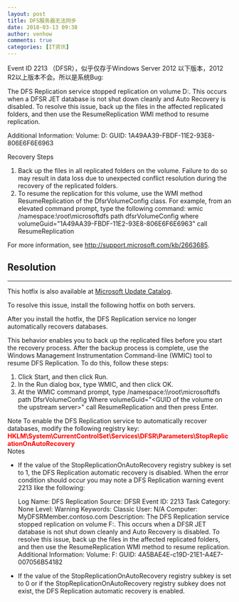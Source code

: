 ```yaml
---
layout: post
title: DFS服务器无法同步
date: 2018-03-13 09:38
author: venhow
comments: true
categories: [IT资讯]
---
```

Event ID 2213 （DFSR），似乎仅存于Windows Server 2012 以下版本，2012 R2以上版本不会。所以是系统Bug:

The DFS Replication service stopped replication on volume D:. This occurs when a DFSR JET database is not shut down cleanly and Auto Recovery is disabled. To resolve this issue, back up the files in the affected replicated folders, and then use the ResumeReplication WMI method to resume replication.

Additional Information:
Volume: D:
GUID: 1A49AA39-FBDF-11E2-93E8-806E6F6E6963

Recovery Steps
1. Back up the files in all replicated folders on the volume. Failure to do so may result in data loss due to unexpected conflict resolution during the recovery of the replicated folders.
2. To resume the replication for this volume, use the WMI method ResumeReplication of the DfsrVolumeConfig class. For example, from an elevated command prompt, type the following command:
wmic /namespace:&#092;root\microsoftdfs path dfsrVolumeConfig where volumeGuid="1A49AA39-FBDF-11E2-93E8-806E6F6E6963" call ResumeReplication

For more information, see http://support.microsoft.com/kb/2663685.

<div class="ng-scope" role="presentation"><article class="ng-scope" role="article">
<div class="ng-scope">
<div class="article-container">
<div>
<div class="ng-scope ng-isolate-scope">
<div>
<div class="main-content-container">
<div class="content-article">
<div class="ng-isolate-scope">
<div class="ng-scope">
<div class="ng-isolate-scope"><section class="section ng-scope">
<div class="ng-scope">
<h2 class="c-heading-4 f-lean bold ng-binding x-hidden-focus">Resolution</h2>

<hr class="c-divider f-pad-bottom-6x f-pad-top-3x" />

<!-- ngIf: contentSection.subtitle --></div>
<!-- end ngIf: contentSection.title --> <!-- ngIf: contentSection.content &amp;&amp; contentSection.content.length &gt; 0 -->
<div class="section-body ng-scope"><!-- ngRepeat: content in contentSection.content track by $index -->
<div class="ng-scope">
<div class="ng-isolate-scope">
<div class="ng-scope">This hotfix is also available at <a id="kb-link-1" href="http://catalog.update.microsoft.com/v7/site/search.aspx?q=2663685" target="_self">Microsoft Update Catalog</a>.

To resolve this issue, install the following hotfix on both servers.

After you install the hotfix, the DFS Replication service no longer automatically recovers databases.

This behavior enables you to back up the replicated files before you start the recovery process. After the backup process is complete, use the Windows Management Instrumentation Command-line (WMIC) tool to resume DFS Replication. To do this, follow these steps:
<ol class="sbody-num_list">
    <li>Click <span class="text-base">Start</span>, and then click <span class="text-base">Run</span>.</li>
    <li>In the <span class="text-base">Run</span> dialog box, type <span class="text-base">WMIC</span>, and then click <span class="text-base">OK</span>.</li>
    <li>At the WMIC command prompt, type <span class="text-base">/</span><span class="text-base">namespace:\\root\microsoftdfs path DfsrVolumeConfig Where volumeGuid="&lt;<span class="sbody-italic">GUID of the volume on the upstream server</span>&gt;" call ResumeReplication</span> and then press Enter.</li>
</ol>
<span class="text-base">Note</span> To enable the DFS Replication service to automatically recover databases, modify the following registry key:
<div class="indent"><span style="color:#ff0000;"><strong class="sbody-strong">HKLM\System\CurrentControlSet\Services\DFSR\Parameters\StopReplicationOnAutoRecovery</strong></span></div>
<span class="text-base">Notes</span>
<ul class="sbody-free_list">
    <li class="x-hidden-focus">If the value of the <span class="text-base">StopReplicationOnAutoRecovery</span> registry subkey is set to <span class="text-base">1</span>, the DFS Replication automatic recovery is disabled.
When the error condition should occur you may note a DFS Replication warning event 2213 like the following:

<span class="sbody-italic">Log Name: DFS Replication</span><span class="sbody-italic">
</span><span class="sbody-italic">Source: DFSR</span><span class="sbody-italic">
</span><span class="sbody-italic">Event ID: 2213</span><span class="sbody-italic">
</span><span class="sbody-italic">Task Category: None</span><span class="sbody-italic">
</span><span class="sbody-italic">Level: Warning</span><span class="sbody-italic">
</span><span class="sbody-italic">Keywords: Classic</span><span class="sbody-italic">
</span><span class="sbody-italic">User: N/A</span><span class="sbody-italic">
</span><span class="sbody-italic">Computer: MyDFSRMember.contoso.com</span><span class="sbody-italic">
</span><span class="sbody-italic">Description:</span><span class="sbody-italic">
</span><span class="sbody-italic">The DFS Replication service stopped replication on volume F:. This occurs when a DFSR JET database is not shut down cleanly and Auto Recovery is disabled. To resolve this issue, back up the files in the affected replicated folders, and then use the ResumeReplication WMI method to resume replication. </span><span class="sbody-italic">
</span><span class="sbody-italic">
</span><span class="sbody-italic">Additional Information: </span><span class="sbody-italic">
</span><span class="sbody-italic">Volume: F:
GUID: 4A5BAE4E-c19D-21E1-A4E7-007056B54182

</span></li>
    <li class="x-hidden-focus">If the value of the <span class="text-base">StopReplicationOnAutoRecovery</span> registry subkey is set to <span class="text-base">0</span> or if the <span class="text-base">StopReplicationOnAutoRecovery</span> registry subkey does not exist, the DFS Replication automatic recovery is enabled.</li>
</ul>
</div>
</div>
</div>
</div>
</section></div>
</div>
</div>
</div>
</div>
</div>
</div>
</div>
</div>
</div>
</article></div>
